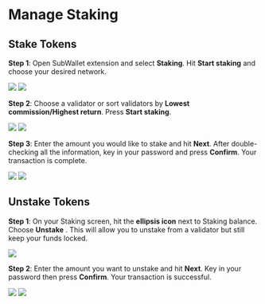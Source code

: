 # Manage Staking

## **Stake Tokens**

**Step 1**: Open SubWallet extension and select **Staking**. Hit **Start staking** and choose your desired network.

![](<../.gitbook/assets/Screen Shot 2022-06-24 at 13.40.55.png>) ![](<../.gitbook/assets/Screen Shot 2022-06-24 at 13.41.10.png>)

**Step 2**: Choose a validator or sort validators by **Lowest commission/Highest return**. Press **Start staking**.

![](<../.gitbook/assets/Screen Shot 2022-06-24 at 14.00.16.png>) ![](<../.gitbook/assets/Screen Shot 2022-06-24 at 14.00.46.png>)

**Step 3**: Enter the amount you would like to stake and hit **Next**. After double-checking all the information, key in your password and press **Confirm**. Your transaction is complete.

![](<../.gitbook/assets/Screen Shot 2022-06-24 at 14.01.00.png>) ![](<../.gitbook/assets/Screen Shot 2022-06-24 at 14.01.20.png>)

## Unstake Tokens

**Step 1**: On your Staking screen, hit the **ellipsis icon** next to Staking balance. Choose **Unstake** . This will allow you to unstake from a validator but still keep your funds locked.

![](<../.gitbook/assets/Screen Shot 2022-06-25 at 11.07.26.png>)

**Step 2**: Enter the amount you want to unstake and hit **Next**. Key in your password then press **Confirm**. Your transaction is successful.

![](<../.gitbook/assets/Screen Shot 2022-06-25 at 11.45.24.png>) ![](<../.gitbook/assets/Screen Shot 2022-06-25 at 11.45.39.png>)
